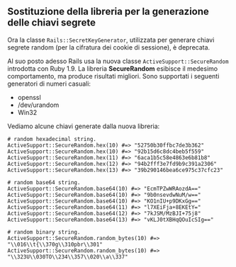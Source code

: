 ## Sostituzione della libreria per la generazione delle chiavi segrete

Ora la classe `Rails::SecretKeyGenerator`, utilizzata per generare chiavi segrete random (per la cifratura dei cookie di sessione), è deprecata.

Al suo posto adesso Rails usa la nuova classe `ActiveSupport::SecureRandom` introdotta con Ruby 1.9. La libreria **SecureRandom** esibisce il medesimo comportamento, ma produce risultati migliori. Sono supportati i seguenti generatori di numeri casuali:

* openssl
* /dev/urandom
* Win32

Vediamo alcune chiavi generate dalla nuova libreria:

	# random hexadecimal string.
	ActiveSupport::SecureRandom.hex(10) #=> "52750b30ffbc7de3b362"
	ActiveSupport::SecureRandom.hex(10) #=> "92b15d6c8dc4beb5f559"
	ActiveSupport::SecureRandom.hex(11) #=> "6aca1b5c58e4863e6b81b8"
	ActiveSupport::SecureRandom.hex(12) #=> "94b2fff3e7fd9b9c391a2306"
	ActiveSupport::SecureRandom.hex(13) #=> "39b290146bea6ce975c37cfc23"

	# random base64 string.
	ActiveSupport::SecureRandom.base64(10) #=> "EcmTPZwWRAozdA=="
	ActiveSupport::SecureRandom.base64(10) #=> "9b0nsevdwNuM/w=="
	ActiveSupport::SecureRandom.base64(10) #=> "KO1nIU+p9DKxGg=="
	ActiveSupport::SecureRandom.base64(11) #=> "l7XEiFja+8EKEtY="
	ActiveSupport::SecureRandom.base64(12) #=> "7kJSM/MzBJI+75j8"
	ActiveSupport::SecureRandom.base64(13) #=> "vKLJ0tXBHqQOuIcSIg=="

	# random binary string.
	ActiveSupport::SecureRandom.random_bytes(10) #=> "\\016\\t{\\370g\\310pbr\\301"
	ActiveSupport::SecureRandom.random_bytes(10) #=> "\\323U\\030TO\\234\\357\\020\\a\\337"
